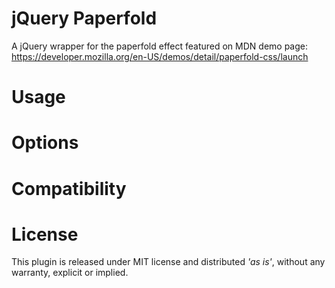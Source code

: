 # jQuery Paperfold
A jQuery wrapper for the paperfold effect featured on MDN demo page: https://developer.mozilla.org/en-US/demos/detail/paperfold-css/launch

# Usage

# Options


# Compatibility



# License

This plugin is released under MIT license and distributed *'as is'*, without any warranty, explicit or implied.